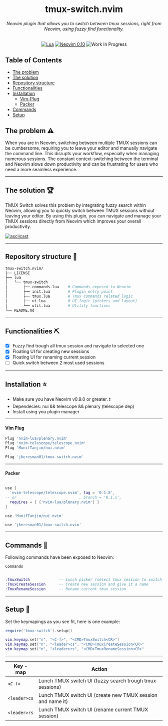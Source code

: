 <div align="center">

  <h1>tmux-switch.nvim</h1>
  <h6>Neovim plugin that allows you to switch between tmux sessions, right from Neovim, using fuzzy find functionality.</h6>

[![Lua](https://img.shields.io/badge/Lua-blue.svg?style=for-the-badge&logo=lua)](http://www.lua.org)
[![Neovim 0.10](https://img.shields.io/badge/Neovim%200.10-green.svg?style=for-the-badge&logo=neovim)](https://neovim.io)
![Work In Progress](https://img.shields.io/badge/Work%20In%20Progress-orange?style=for-the-badge)

</div>

## Table of Contents

- [The problem](#problem)
- [The solution](#solution)
- [Repository structure](#repo)
- [Functionalities](#functionalities)
- [Installation](#installation)
    - [Vim-Plug](#vimplug)
    - [Packer](#packer)
- [Commands](#commands)
- [Setup](#setup)



## The problem :warning: <a name="problem"></a> ##
When you are in Neovim, switching between multiple TMUX sessions can be cumbersome, requiring you to leave your editor and manually navigate the command line. This disrupts your workflow, especially when managing numerous sessions. The constant context-switching between the terminal and Neovim slows down productivity and can be frustrating for users who need a more seamless experience.
***

## The solution :trophy: <a name="solution"></a> ##

TMUX Switch solves this problem by integrating fuzzy search within Neovim, allowing you to quickly switch between TMUX sessions without leaving your editor. By using this plugin, you can navigate and manage your TMUX sessions directly from Neovim which improves your overall productivity.

[![asciicast](https://asciinema.org/a/27TU99A43TXp2578nZfWcKiZ6.svg)](https://asciinema.org/a/27TU99A43TXp2578nZfWcKiZ6)

***


## Repository structure :open_file_folder: <a name="repo"></a> ##

```bash
tmux-switch.nvim/
├── LICENSE
├── lua
│   └── tmux-switch
│       ├── commands.lua    # Commands exposed to Neovim
│       ├── init.lua        # Plugin entry point
│       ├── tmux.lua        # Tmux commands related logic
│       ├── ui.lua          # UI logic (pickers and layout)
│       └── util.lua        # Utility functions
└── README.md
```
***

## Functionalities :pick: <a name="functionalities"></a> ##

- [x] Fuzzy find trough all tmux session and navigate to selected one
- [x] Floating UI for creating new sessions
- [x] Floating UI for renaming current session
- [ ] Quick switch between 2 most used sessions
***

## Installation :star: <a name="installation"></a> ##
 * Make sure you have Neovim v0.9.0 or greater. :exclamation:
 * Dependecies: nui && telescope && plenary (telescope dep)
 * Install using you plugin manager

***

#### Vim Plug <a name="vimplug"></a> ####
```lua
Plug 'nvim-lua/plenary.nvim'
Plug 'nvim-telescope/telescope.nvim'
Plug 'MunifTanjim/nui.nvim'

Plug 'jkeresman01/tmux-switch.nvim'
```
***

#### Packer <a name="packer"></a> ####
```lua

use {
  'nvim-telescope/telescope.nvim', tag = '0.1.8',
-- or                            , branch = '0.1.x',
  requires = { {'nvim-lua/plenary.nvim'} }
}

use 'MunifTanjim/nui.nvim'

use 'jkeresman01/tmux-switch.nvim'
```
***

## Commands :wrench: <a name="commands"></a> ##

Following commands have been exposed to Neovim:

`Commands`
```lua

:TmuxSwitch             -- Lunch picker (select tmux session to switch to)
:TmuxCreateSession      -- Create new session and give it a name
:TmuxRenameSession      -- Rename current tmux session

```

***

## Setup :wrench: <a name="setup"></a> ##

Set the keymapings as you see fit, here is one example:

```lua
require('tmux-switch').setup()

vim.keymap.set("n", "<C-f>", "<CMD>TmuxSwitch<CR>")
vim.keymap.set("n", "<leader>cs", "<CMD>TmuxCreateSession<CR>"
vim.keymap.set("n", "<leader>rs", "<CMD>TmuxRenameSession<CR>"

```
***

| Key - map     | Action                                                             |
|---------------|--------------------------------------------------------------------|
| `<C-f>`       | Lunch TMUX switch UI (fuzzy search trough tmux sessions)           |
| `<leader>cs`  | Lunch TMUX switch UI (create new TMUX session and name it)         |
| `<leader>rs`  | Lunch TMUX switch UI (rename current TMUX session)                 |
